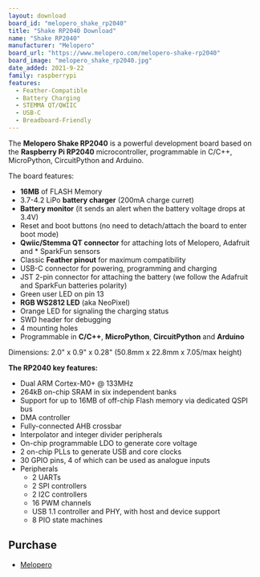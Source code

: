 ```yaml
---
layout: download
board_id: "melopero_shake_rp2040"
title: "Shake RP2040 Download"
name: "Shake RP2040"
manufacturer: "Melopero"
board_url: "https://www.melopero.com/melopero-shake-rp2040"
board_image: "melopero_shake_rp2040.jpg"
date_added: 2021-9-22
family: raspberrypi
features:
  - Feather-Compatible
  - Battery Charging
  - STEMMA QT/QWIIC
  - USB-C
  - Breadboard-Friendly
---
```


The **Melopero Shake RP2040** is a powerful development board based on the **Raspberry Pi RP2040** microcontroller, programmable in C/C++, MicroPython, CircuitPython and Arduino.

The board features:

* **16MB** of FLASH Memory
* 3.7-4.2 LiPo **battery charger** (200mA charge curret)
* **Battery monitor** (it sends an alert when the battery voltage drops at 3.4V)
* Reset and boot buttons (no need to detach/attach the board to enter boot mode)
* **Qwiic/Stemma QT connector** for attaching lots of Melopero, Adafruit and * SparkFun sensors
* Classic **Feather pinout** for maximum compatibility
* USB-C connector for powering, programming and charging
* JST 2-pin connector for attaching the battery (we follow the Adafruit and SparkFun batteries polarity)
* Green user LED on pin 13
* **RGB WS2812 LED** (aka NeoPixel)
* Orange LED for signaling the charging status
* SWD header for debugging
* 4 mounting holes
* Programmable in **C/C++**, **MicroPython**, **CircuitPython** and **Arduino**
 

Dimensions: 2.0" x 0.9" x 0.28" (50.8mm x 22.8mm x 7.05/max height)

**The RP2040 key features:**

* Dual ARM Cortex-M0+ @ 133MHz
* 264kB on-chip SRAM in six independent banks
* Support for up to 16MB of off-chip Flash memory via dedicated QSPI bus
* DMA controller
* Fully-connected AHB crossbar
* Interpolator and integer divider peripherals
* On-chip programmable LDO to generate core voltage
* 2 on-chip PLLs to generate USB and core clocks
* 30 GPIO pins, 4 of which can be used as analogue inputs
* Peripherals
  * 2 UARTs
  * 2 SPI controllers
  * 2 I2C controllers
  * 16 PWM channels
  * USB 1.1 controller and PHY, with host and device support
  * 8 PIO state machines


## Purchase
* [Melopero](https://www.melopero.com/melopero-shake-rp2040)
